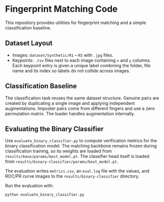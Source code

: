 # Fingerprint Matching Code

This repository provides utilities for fingerprint matching and a simple classification baseline.

## Dataset Layout
- Images: `dataset/Synthetic/R1` – `R5` with `.jpg` files.
- Keypoints: `.tsv` files next to each image containing `x` and `y` columns.
  Each keypoint entry is given a unique label combining the folder, file name
  and its index so labels do not collide across images.

## Classification Baseline
The classification task reuses the same dataset structure. Genuine pairs are created by duplicating a single image and applying independent augmentations. Imposter pairs come from different fingers and use a zero permutation matrix. The loader handles augmentation internally.

## Evaluating the Binary Classifier

Use `evaluate_binary_classifier.py` to compute verification metrics for the
binary classification model. The matching backbone remains frozen during
classification training, so its weights are loaded from
`results/base/params/best_model.pt`.  The classifier head itself is loaded from
`results/binary-classifier/params/best_model.pt`.

The evaluation writes `metrics.csv`, an `eval.log` file with the values,
and ROC/PR curve images to the `results/binary-classifier` directory.

Run the evaluation with:

```bash
python evaluate_binary_classifier.py
```

